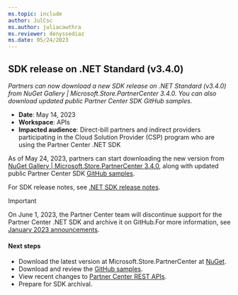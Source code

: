 ```yaml
---
ms.topic: include
author: JulCsc
ms.author: juliacawthra
ms.reviewer: denyssediaz
ms.date: 05/24/2023
---
```

## SDK release on .NET Standard (v3.4.0)

*Partners can now download a new SDK release on .NET Standard (v3.4.0) from NuGet Gallery | Microsoft.Store.PartnerCenter 3.4.0. You can also download updated public Partner Center SDK GitHub samples.*

- **Date**: May 14, 2023
- **Workspace**: APIs
- **Impacted audience**: Direct-bill partners and indirect providers participating in the Cloud Solution Provider (CSP) program who are using the Partner Center .NET SDK

As of May 24, 2023, partners can start downloading the new version from [NuGet Gallery | Microsoft.Store.PartnerCenter 3.4.0](https://www.nuget.org/packages/Microsoft.Store.PartnerCenter), along with updated public Partner Center SDK [GitHub samples](https://github.com/Microsoft/Partner-Center-DotNet-Samples).

For SDK release notes, see [.NET SDK release notes](../../../developer/dotnet-release-notes.md).

> [!IMPORTANT]
> On June 1, 2023, the Partner Center team will discontinue support for the Partner Center .NET SDK and archive it on GitHub.For more information, see [January 2023 announcements](../../2023-january.md#20).  

#### Next steps

- Download the latest version at Microsoft.Store.PartnerCenter at [NuGet](https://www.nuget.org/packages/Microsoft.Store.PartnerCenter).
- Download and review the [GitHub samples](https://github.com/Microsoft/Partner-Center-DotNet-Samples).
- View recent changes to [Partner Center REST APIs](../../../developer/api-change-log.md).
- Prepare for SDK archival.
